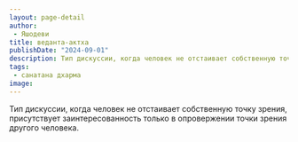 ```yaml
---
layout: page-detail
author:
 - Яшодеви
title: веданта-актха
publishDate: "2024-09-01"
description: Тип дискуссии, когда человек не отстаивает собственную точку зрения, присутствует заинтересованность только в опровержении точки зрения другого человека.
tags:
 - санатана дхарма
image: 
---
```


Тип дискуссии, когда человек не отстаивает собственную точку зрения, присутствует заинтересованность только в опровержении точки зрения другого человека.

